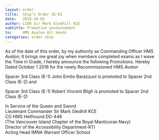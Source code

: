 ```yaml
---
layout: order
title:  Ship’s Order 16-01
date:   2016-10-01
author: LCDR Sir Mark Gledhill KCE
subtitle: Promotion announcement
to:     HMS Avalon All Hands
categories: order ship
---
```


As of the date of this order, by my authority as
Commanding Officer HMS *Avalon*;
It brings me great joy when members completed exams as I wave the Time in Grade, I hereby
announce the following Promotions. Hereby Dated October 1 2016 for the newly Recommissioned HMS  *Avalon*

 Spacer 3rd Class (E-1) John Emilio Barazzuol is promoted to Spacer 2nd Class (E-2) and

Spacer 3rd Class (E-1) Robert Vincent Bligh is promoted to Spacer 2nd Class (E-2) 


In Service of the Queen and Sword  
Lieutenant Commander Sir Mark Gledhill KCE  
CO HMS Hellhound DD-446  
(The Vancouver Island Chapter of the Royal Manticoran Navy)  
Director of the Accessibility Department-RTI  
Acting Head IMNA Warrant Officer School